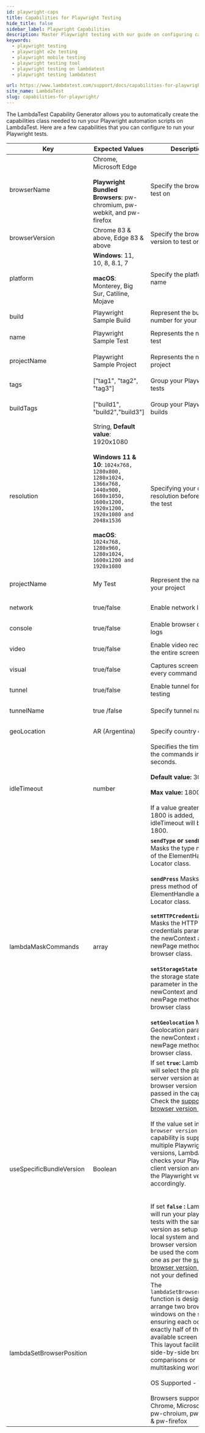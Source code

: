 ```yaml
---
id: playwright-caps
title: Capabilities for Playwright Testing
hide_title: false
sidebar_label: Playwright Capabilities
description: Master Playwright testing with our guide on configuring capabilities! Select browsers & OS, organize tests, adjust desktop resolution, and more for efficient and precise testing outcomes.
keywords:
  - playwright testing
  - playwright e2e testing
  - playwright mobile testing
  - playwright testing tool
  - playwright testing on lambdatest
  - playwright testing lambdatest

url: https://www.lambdatest.com/support/docs/capabilities-for-playwright/
site_name: LambdaTest
slug: capabilities-for-playwright/
---
```


<script type="application/ld+json"
      dangerouslySetInnerHTML={{ __html: JSON.stringify({
       "@context": "https://schema.org",
        "@type": "BreadcrumbList",
        "itemListElement": [{
          "@type": "ListItem",
          "position": 1,
          "name": "LambdaTest",
          "item": "https://www.lambdatest.com"
        },{
          "@type": "ListItem",
          "position": 2,
          "name": "Support",
          "item": "https://www.lambdatest.com/support/docs/"
        },{
          "@type": "ListItem",
          "position": 3,
          "name": "Test Execution Setup",
          "item": "https://www.lambdatest.com/support/docs/capabilities-for-playwright/"
        }]
      })
    }}
></script>
The LambdaTest Capability Generator allows you to automatically create the capabilities class needed to run your
Playwright automation scripts on LambdaTest. Here are a few capabilities that you can configure to run your Playwright
tests.

| Key | Expected Values | Description |Capability|
|----|----------|----------|------------|
| browserName| Chrome, Microsoft Edge<br/> <br/>**Playwright Bundled Browsers**: pw-chromium, pw-webkit, and pw-firefox| Specify the browser to test on | `const capability = {"browserName": "pw-webkit"}`                                    | 
| browserVersion | Chrome 83 & above, Edge 83 & above | Specify the browser version to test on                        | `const capability = {"browserVersion": "latest"}` |
| platform | **Windows**: 11, 10, 8, 8.1, 7 <br/><br/> **macOS**: Monterey, Big Sur, Catiline, Mojave| Specify the platform name | `const capability = { "LT:Options": {"platform": "Windows 10",}}`|
| build | Playwright Sample Build | Represent the build number for your test | ```const capability = {"LT:Options": {"build": "<build_name>",}}```                  |
| name| Playwright Sample Test| Represents the name of a test| `const capability = {"LT:Options": {"name": "<test_name>",}}`|
| projectName | Playwright Sample Project| Represents the name of a project | `const capability = {"LT:Options": {"projectName": "<project_name>",}}`|
| tags| ["tag1", "tag2", "tag3"]| Group your Playwright tests | ``const capability = {"LT:Options": { "tags": ["tag1", "tag2", "tag3"], }}``|
| buildTags| ["build1", "build2","build3"]| Group your Playwright builds| `const capability = {"LT:Options": { "buildTags": ["build1", "build2", "build3"] }}` |
| resolution| String, **Default value**: 1920x1080 <br/> <br/> **Windows 11 & 10**: `1024x768, 1280x800, 1280x1024, 1366x768, 1440x900, 1680x1050, 1600x1200, 1920x1200, 1920x1080 and 2048x1536` <br/><br/> **macOS**: `1024x768, 1280x960, 1280x1024, 1600x1200 and 1920x1080` | Specifying your desktop resolution before initiating the test | `const capabilities = { "LT:Options": {"resolution": "2048x1536",}}`|
| projectName| My Test| Represent the name of your project| `const capability = { "LT:Options": {"projectName": "<project_name>",}}`|
| network| true/false| Enable network logs| `const capability = { "LT:Options": {"network": true,}}`|
| console| true/false| Enable browser console logs| `const capabilities = { "LT:Options": {"console": true,}}`|
| video| true/false| Enable video recording of the entire screen| `const capability = { "LT:Options": {"video": true,}}`|
| visual| true/false| Captures screenshot for every command| `const capability = { "LT:Options": {"visual": true,}}`|
| tunnel| true/false| Enable tunnel for local testing| `const capability = { "LT:Options": {"tunnel": true,}}`|
| tunnelName | true /false | Specify tunnel name | `const capability = { "LT:Options": {"tunnelName": "<tunnel_name>",}}`|
| geoLocation | AR (Argentina) | Specify country code | `const capability = { "LT:Options": {"geoLocation": "AR",}}`|
| idleTimeout | number| Specifies the timeout of the commands in seconds. <br /><br /> <b>Default value:</b> 300 <br /><br /> <b>Max value:</b> 1800<br /><br /> If a value greater than 1800 is added, idleTimeout will be set to 1800.| `const capability = { "LT:Options": {"idleTimeout": "<number>",}}`|
| lambdaMaskCommands | array | <b> `sendType` or `sendFill` </b> Masks the type method of the ElementHandle and Locator class. <br /><br /> <b>`sendPress`</b> Masks the press method of the ElementHandle and Locator class. <br /><br /> <b>`setHTTPCredentials`</b> Masks the HTTP credentials parameter in the newContext and newPage method of the browser class. <br/><br /> <b>`setStorageState`</b> Masks the storage state parameter in the newContext and newPage method of the browser class <br /><br /> <b>`setGeolocation`</b> Masks the Geolocation parameter in the newContext and newPage method of the browser class.|`const capability = { "LT:Options": {'lambdaMaskCommands': ["sendType", "sendFill", "sendPress", "setHTTPCredentials", "setStorageState", "setGeolocation"]}}` <br /><br /> |
| useSpecificBundleVersion | Boolean | If set **`true`:** LambdaTest will select the playwright server version as per the browser version you have passed in the capabilities. Check the [supported browser version list](/support/docs/playwright-test-execution-setup/#playwright-supported-browsers). <br /><br /> If the value set in the `browser version` capability is supported by multiple Playwright versions, LambdaTest checks your Playwright client version and sets the Playwright version accordingly. <br /><br /><br /> If set **`false` :** LambdaTest will run your playwright tests with the same version as setup in your local system and the browser version will also be used the compatible one as per the [supported browser version list](/support/docs/playwright-test-execution-setup/#playwright-supported-browsers) and not your defined one. | `const capability = { "LT:Options": {"useSpecificBundleVersion": true,}}` |
| lambdaSetBrowserPosition | | The `lambdaSetBrowserPosition` function is designed to arrange two browser windows on the screen, ensuring each occupies exactly half of the available screen space. This layout facilitates side-by-side browser comparisons or multitasking workflows. <br /> <br /> OS Supported - Windows <br /><br /> Browsers supported : Chrome, Microsoft Edge , pw-chroium, pw-webkit & pw-firefox | `const capability = {action: 'lambdaSetBrowserPosition',}` |